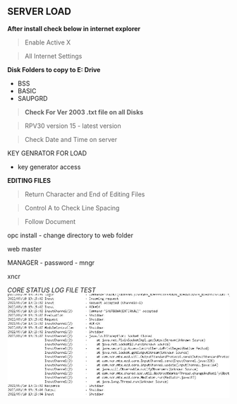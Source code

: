 ## SERVER LOAD

**After install check below in internet explorer**

> Enable Active X

> All Internet Settings

**Disk Folders to copy to E: Drive**

- BSS
- BASIC
- SAUPGRD

> **Check For Ver 2003 .txt file on all Disks**

> RPV30 version 15 - latest version

> Check Date and Time on server

KEY GENRATOR FOR LOAD

- key generator access

**EDITING FILES**

> Return Character and End of Editing Files

> Control A to Check Line Spacing

> Follow Document



opc install - change directory to web  folder

web master

MANAGER - password - mngr

xncr

*CORE STATUS LOG FILE TEST*
![**CORE STATUS LOG FILE TEST**](corestatus.JPG)
